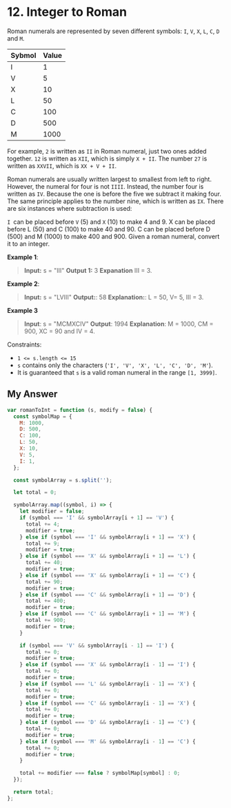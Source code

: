 # 12. Integer to Roman

Roman numerals are represented by seven different symbols: `I`, `V`, `X`, `L`, `C`, `D` and `M`.

| Sybmol | Value |
| ------ | ----- |
| I      | 1     |
| V      | 5     |
| X      | 10    |
| L      | 50    |
| C      | 100   |
| D      | 500   |
| M      | 1000  |

For example, `2` is written as `II` in Roman numeral, just two ones added together. `12` is written as `XII`, which is simply `X + II`. The number `27` is written as `XXVII`, which is `XX + V + II`.

Roman numerals are usually written largest to smallest from left to right. However, the numeral for four is not `IIII`. Instead, the number four is written as `IV`. Because the one is before the five we subtract it making four. The same principle applies to the number nine, which is written as `IX`. There are six instances where subtraction is used:

`I `can be placed before `V` (5) and `X` (10) to make 4 and 9.
X can be placed before L (50) and C (100) to make 40 and 90.
C can be placed before D (500) and M (1000) to make 400 and 900.
Given a roman numeral, convert it to an integer.

**Example 1**:

> **Input:** s = "III"
> **Output 1:** 3
> **Expanation** III = 3.

**Example 2**:

> **Input:** s = "LVIII"
> **Output:**: 58
> **Explanation:**: L = 50, V= 5, III = 3.

**Example 3**

> **Input**: s = "MCMXCIV"
> **Output**: 1994
> **Explanation**: M = 1000, CM = 900, XC = 90 and IV = 4.

Constraints:

- `1 <= s.length <= 15`
- `s` contains only the characters (`'I', 'V', 'X', 'L', 'C', 'D', 'M'`).
- It is guaranteed that `s` is a valid roman numeral in the range `[1, 3999]`.

## My Answer

```javascript
var romanToInt = function (s, modify = false) {
  const symbolMap = {
    M: 1000,
    D: 500,
    C: 100,
    L: 50,
    X: 10,
    V: 5,
    I: 1,
  };

  const symbolArray = s.split('');

  let total = 0;

  symbolArray.map((symbol, i) => {
    let modifier = false;
    if (symbol === 'I' && symbolArray[i + 1] == 'V') {
      total += 4;
      modifier = true;
    } else if (symbol === 'I' && symbolArray[i + 1] == 'X') {
      total += 9;
      modifier = true;
    } else if (symbol === 'X' && symbolArray[i + 1] == 'L') {
      total += 40;
      modifier = true;
    } else if (symbol === 'X' && symbolArray[i + 1] == 'C') {
      total += 90;
      modifier = true;
    } else if (symbol === 'C' && symbolArray[i + 1] == 'D') {
      total += 400;
      modifier = true;
    } else if (symbol === 'C' && symbolArray[i + 1] == 'M') {
      total += 900;
      modifier = true;
    }

    if (symbol === 'V' && symbolArray[i - 1] == 'I') {
      total += 0;
      modifier = true;
    } else if (symbol === 'X' && symbolArray[i - 1] == 'I') {
      total += 0;
      modifier = true;
    } else if (symbol === 'L' && symbolArray[i - 1] == 'X') {
      total += 0;
      modifier = true;
    } else if (symbol === 'C' && symbolArray[i - 1] == 'X') {
      total += 0;
      modifier = true;
    } else if (symbol === 'D' && symbolArray[i - 1] == 'C') {
      total += 0;
      modifier = true;
    } else if (symbol === 'M' && symbolArray[i - 1] == 'C') {
      total += 0;
      modifier = true;
    }

    total += modifier === false ? symbolMap[symbol] : 0;
  });

  return total;
};
```
